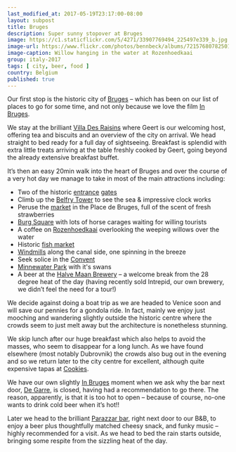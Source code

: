 ```yaml
--- 
last_modified_at: 2017-05-19T23:17:00-08:00
layout: subpost
title: Bruges
description: Super sunny stopover at Bruges
image: https://c1.staticflickr.com/5/4271/33907769494_225497e339_b.jpg
image-url: https://www.flickr.com/photos/bennbeck/albums/72157680782501544
image-caption: Willow hanging in the water at Rozenhoedkaai
group: italy-2017
tags: [ city, beer, food ]
country: Belgium
published: true
---
```


Our first stop is the historic city of [Bruges](https://www.lonelyplanet.com/belgium/flanders/bruges) – which has been on our list of places to go for some time, and not only because we love the film [In Bruges](http://www.imdb.com/title/tt0780536/). 

We stay at the brilliant [Villa Des Raisins](http://www.villadesraisins.be/index.asp?taal=en) where Geert is our welcoming host, offering tea and biscuits and an overview of the city on arrival. We head straight to bed ready for a full day of sightseeing. Breakfast is splendid with extra little treats arriving at the table freshly cooked by Geert, going beyond the already extensive breakfast buffet. 

It’s then an easy 20min walk into the heart of Bruges and over the course of a very hot day we manage to take in most of the main attractions including: 

* Two of the historic [entrance](https://www.visitbruges.be/en/smedenpoort-blacksmiths-gate-2) [gates](https://www.visitbruges.be/en/kruispoort-kruispoort-gate-3)
* Climb up the [Belfry Tower](https://www.visitbruges.be/en/belfort-belfry) to see the sea & impressive clock works
* Peruse the [market](https://www.visitbruges.be/highlights/marketsquare) in the Place de Bruges, full of the scent of fresh strawberries
* [Burg Square](https://www.visitbruges.be/highlights/burg) with lots of horse carages waiting for willing tourists
* A coffee on [Rozenhoedkaai](https://www.visitbruges.be/highlights/rozenhoedkaai) overlooking the weeping willows over the water
* Historic [fish market](https://www.visitbruges.be/en/vismarkt-fish-market-2)
* [Windmills](https://www.visitbruges.be/en/sint-janshuismolen-sint-janshuis-mill-2) along the canal side, one spinning in the breeze
* Seek solice in the [Convent](https://www.visitbruges.be/highlights/beguinage)
* [Minnewater Park](https://www.visitbruges.be/en/minnewaterpark-2) with it's swans
* A beer at the [Halve Maan Brewery](http://www.halvemaan.be/en/home) – a welcome break from the 28 degree heat of the day (having recently sold Intrepid, our own brewery, we didn’t feel the need for a tour!)

We decide against doing a boat trip as we are headed to Venice soon and will save our pennies for a gondola ride.
In fact, mainly we enjoy just mooching and wandering slightly outside the historic centre where the crowds seem to just melt
away but the architecture is nonetheless stunning.

We skip lunch after our huge breakfast which also helps to avoid the masses, who seem to disappear for a long lunch.
As we have found elsewhere (most notably Dubrovnik) the crowds also bug out in the evening
and so we return later to the city centre for excellent, although quite expensive tapas at [Cookies](http://www.cookiescafe.be/).

We have our own slightly [In Bruges](http://www.imdb.com/title/tt0780536/) moment when we ask why the bar next door,
[De Garre](http://www.degarre.be/), is closed, having had a recommendation to go there.
The reason, apparently, is that it is too hot to open – because of course, no-one wants to drink cold beer when it’s hot!!

Later we head to the brilliant [Parazzar bar](http://www.parazzar.be/), right next door to our B&B, to enjoy a beer plus
thoughtfully matched cheesy snack, and funky music – highly recommended for a visit.
As we head to bed the rain starts outside, bringing some respite from the sizzling heat of the day.
